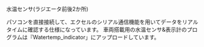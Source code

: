 水温センサ(ラジエータ前後2か所)

パソコンを直接接続して、エクセルのシリアル通信機能を用いてデータをリアルタイムに確認する仕様になっています。
車両搭載用の水温センサ&表示計のプログラムは『Watertemp_indicator」にアップロードしています。

